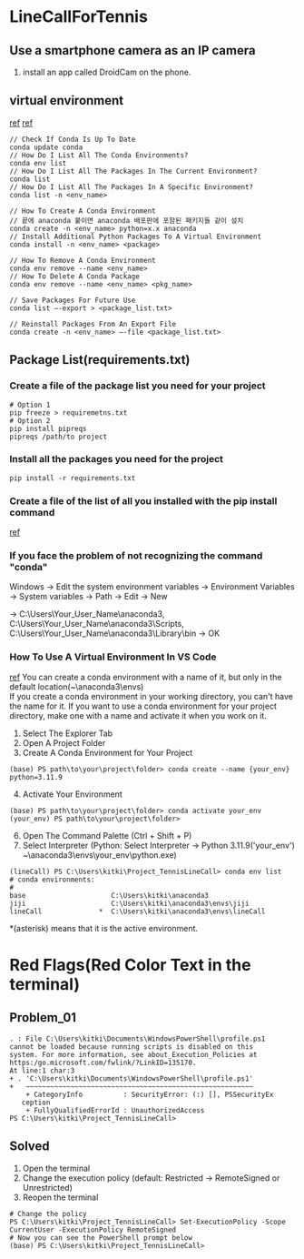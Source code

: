 # LineCallForTennis

## Use a smartphone camera as an IP camera
1. install an app called DroidCam on the phone.

## virtual environment
[ref](https://docs.kanaries.net/topics/Python/conda-remove-environment)
[ref](https://conda.io/projects/conda/en/latest/user-guide/tasks/manage-pkgs.html)
```
// Check If Conda Is Up To Date
conda update conda
// How Do I List All The Conda Environments?
conda env list
// How Do I List All The Packages In The Current Environment?
conda list
// How Do I List All The Packages In A Specific Environment?
conda list -n <env_name>

// How To Create A Conda Environment
// 끝에 anaconda 붙이면 anaconda 배포판에 포함된 패키지들 같이 설치
conda create -n <env_name> python=x.x anaconda
// Install Additional Python Packages To A Virtual Environment
conda install -n <env_name> <package>

// How To Remove A Conda Environment
conda env remove --name <env_name>
// How To Delete A Conda Package
conda env remove --name <env_name> <pkg_name>

// Save Packages For Future Use
conda list –-export > <package_list.txt>

// Reinstall Packages From An Export File
conda create -n <env_name> –-file <package_list.txt>
```

## Package List(requirements.txt)
### Create a file of the package list you need for your project
```
# Option 1
pip freeze > requiremetns.txt
# Option 2
pip install pipreqs
pipreqs /path/to project
```
### Install all the packages you need for the project
```
pip install -r requirements.txt
```

### Create a file of the list of all you installed with the pip install command
[ref](https://stackoverflow.com/questions/31684375/automatically-create-file-requirements-txt)



### If you face the problem of not recognizing the command "conda"

Windows -> Edit the system environment variables -> Environment Variables -> System variables -> Path -> Edit -> New

-> C:\Users\Your_User_Name\anaconda3, C:\Users\Your_User_Name\anaconda3\Scripts, C:\Users\Your_User_Name\anaconda3\Library\bin -> OK



### How To Use A Virtual Environment In VS Code
[ref](https://code.visualstudio.com/docs/python/environments)
You can create a conda environment with a name of it, but only in the default location(~\anaconda3\envs\)</br>
If you create a conda environment in your working directory, you can't have the name for it.
If you want to use a conda environment for your project directory, make one with a name and activate it when you work on it.
1. Select The Explorer Tab
2. Open A Project Folder
3. Create A Conda Environment for Your Project
```
(base) PS path\to\your\project\folder> conda create --name {your_env} python=3.11.9
```
4. Activate Your Environment
```
(base) PS path\to\your\project\folder> conda activate your_env
(your_env) PS path\to\your\project\folder> 
```
6. Open The Command Palette (Ctrl + Shift + P)
7. Select Interpreter (Python: Select Interpreter -> Python 3.11.9('your_env') ~\anaconda3\envs\your_env\python.exe)
```
(lineCall) PS C:\Users\kitki\Project_TennisLineCall> conda env list
# conda environments:
#
base                     C:\Users\kitki\anaconda3
jiji                     C:\Users\kitki\anaconda3\envs\jiji
lineCall              *  C:\Users\kitki\anaconda3\envs\lineCall
```
*(asterisk) means that it is the active environment.



# Red Flags(Red Color Text in the terminal)
## Problem_01
```
. : File C:\Users\kitki\Documents\WindowsPowerShell\profile.ps1
cannot be loaded because running scripts is disabled on this
system. For more information, see about_Execution_Policies at
https:/go.microsoft.com/fwlink/?LinkID=135170.
At line:1 char:3
+ . 'C:\Users\kitki\Documents\WindowsPowerShell\profile.ps1'
+   ~~~~~~~~~~~~~~~~~~~~~~~~~~~~~~~~~~~~~~~~~~~~~~~~~~~~~~~~
    + CategoryInfo          : SecurityError: (:) [], PSSecurityEx
   ception
    + FullyQualifiedErrorId : UnauthorizedAccess
PS C:\Users\kitki\Project_TennisLineCall>
```
## Solved
1. Open the terminal
2. Change the execution policy (default: Restricted -> RemoteSigned or Unrestricted)
3. Reopen the terminal
```
# Change the policy
PS C:\Users\kitki\Project_TennisLineCall> Set-ExecutionPolicy -Scope CurrentUser -ExecutionPolicy RemoteSigned
# Now you can see the PowerShell prompt below
(base) PS C:\Users\kitki\Project_TennisLineCall>
```
